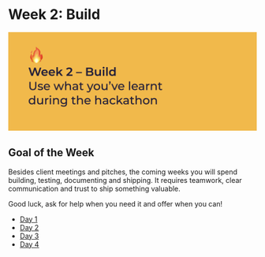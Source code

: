 # Week 2: Build

![Use what you&apos;ve learnt during the hackathon](../../../.gitbook/assets/screenshot-2020-06-29-at-22.41.54.png)

## Goal of the Week

Besides client meetings and pitches, the coming weeks you will spend building, testing, documenting and shipping. It requires teamwork, clear communication and trust to ship something valuable.

Good luck, ask for help when you need it and offer when you can!

* [Day 1](day-1.md#14-00-workshop-how-to-vlog-by-marijn)
* [Day 2](day-2.md)
* [Day 3](day-3.md)
* [Day 4](day-4.md)

